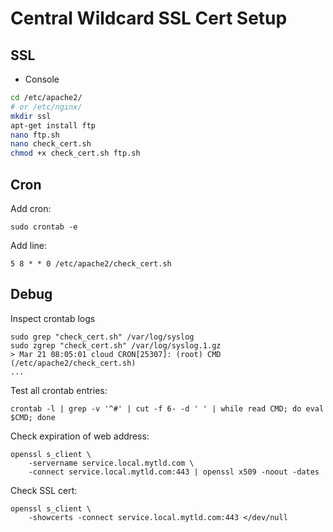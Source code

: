 # Central Wildcard SSL Cert Setup

## SSL

- Console

```bash
cd /etc/apache2/
# or /etc/nginx/
mkdir ssl
apt-get install ftp
nano ftp.sh
nano check_cert.sh
chmod +x check_cert.sh ftp.sh
```

## Cron


Add cron:
```
sudo crontab -e
```

Add line:
```
5 8 * * 0 /etc/apache2/check_cert.sh
```

## Debug

Inspect crontab logs
```
sudo grep "check_cert.sh" /var/log/syslog
sudo zgrep "check_cert.sh" /var/log/syslog.1.gz
> Mar 21 08:05:01 cloud CRON[25307]: (root) CMD (/etc/apache2/check_cert.sh)
...
```

Test all crontab entries:
```
crontab -l | grep -v '^#' | cut -f 6- -d ' ' | while read CMD; do eval $CMD; done
```

Check expiration of web address:
```
openssl s_client \
    -servername service.local.mytld.com \
    -connect service.local.mytld.com:443 | openssl x509 -noout -dates
```

Check SSL cert:
```
openssl s_client \
    -showcerts -connect service.local.mytld.com:443 </dev/null
```